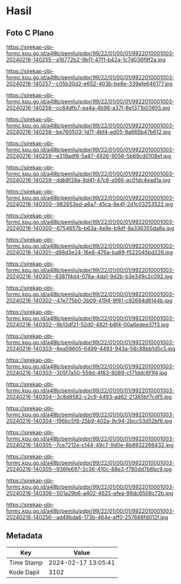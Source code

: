 # Hasil

## Foto C Plano

https://sirekap-obj-formc.kpu.go.id/a48b/pemilu/pdpr/99/22/01/00/01/9922010001003-20240216-140255--a16772b2-9b11-47f1-b42a-1c7d036f9f2a.jpg

https://sirekap-obj-formc.kpu.go.id/a48b/pemilu/pdpr/99/22/01/00/01/9922010001003-20240216-140257--c05b30d2-e652-403b-be8e-339afe646177.jpg

https://sirekap-obj-formc.kpu.go.id/a48b/pemilu/pdpr/99/22/01/00/01/9922010001003-20240216-140258--cc84dfb7-ea4a-4b98-a37f-8e1371b03655.jpg

https://sirekap-obj-formc.kpu.go.id/a48b/pemilu/pdpr/99/22/01/00/01/9922010001003-20240216-140258--be760503-1d7f-4bf4-ad05-8a665b47b612.jpg

https://sirekap-obj-formc.kpu.go.id/a48b/pemilu/pdpr/99/22/01/00/01/9922010001003-20240216-140259--e319adf6-5a87-4926-9056-5b69cd0108ef.jpg

https://sirekap-obj-formc.kpu.go.id/a48b/pemilu/pdpr/99/22/01/00/01/9922010001003-20240216-140259--ddb8f28a-8d41-47c8-a566-ac01dc4ead1a.jpg

https://sirekap-obj-formc.kpu.go.id/a48b/pemilu/pdpr/99/22/01/00/01/9922010001003-20240216-140300--982653ed-a6a7-45ca-8e4f-2d1c03253522.jpg

https://sirekap-obj-formc.kpu.go.id/a48b/pemilu/pdpr/99/22/01/00/01/9922010001003-20240216-140300--6754657b-b63a-4e9e-b9df-9a336355da8a.jpg

https://sirekap-obj-formc.kpu.go.id/a48b/pemilu/pdpr/99/22/01/00/01/9922010001003-20240216-140301--d98d3e24-16e8-476a-ba89-f522045bd226.jpg

https://sirekap-obj-formc.kpu.go.id/a48b/pemilu/pdpr/99/22/01/00/01/9922010001003-20240216-140301--6387f4d4-076a-4da1-9d2b-b3e349c2c092.jpg

https://sirekap-obj-formc.kpu.go.id/a48b/pemilu/pdpr/99/22/01/00/01/9922010001003-20240216-140302--47e775b0-2b09-4194-9f81-c92694d8144b.jpg

https://sirekap-obj-formc.kpu.go.id/a48b/pemilu/pdpr/99/22/01/00/01/9922010001003-20240216-140302--9b13df21-52d0-482f-b8f4-00a6edee37f3.jpg

https://sirekap-obj-formc.kpu.go.id/a48b/pemilu/pdpr/99/22/01/00/01/9922010001003-20240216-140303--8ea59605-6499-4493-943a-58c88bb1d5c5.jpg

https://sirekap-obj-formc.kpu.go.id/a48b/pemilu/pdpr/99/22/01/00/01/9922010001003-20240216-140303--305f7a50-559d-4f63-8089-cf71ddc6f1f4.jpg

https://sirekap-obj-formc.kpu.go.id/a48b/pemilu/pdpr/99/22/01/00/01/9922010001003-20240216-140304--3c8d8582-c2c9-4493-ad62-21365bf7cdf5.jpg

https://sirekap-obj-formc.kpu.go.id/a48b/pemilu/pdpr/99/22/01/00/01/9922010001003-20240216-140304--f96bc5f8-25b9-402a-9c94-2bcc53d52bf6.jpg

https://sirekap-obj-formc.kpu.go.id/a48b/pemilu/pdpr/99/22/01/00/01/9922010001003-20240216-140305--7ce7212e-c144-49c7-9d0e-8b8932266432.jpg

https://sirekap-obj-formc.kpu.go.id/a48b/pemilu/pdpr/99/22/01/00/01/9922010001003-20240216-140305--936fe697-2c36-410c-88e3-f780dd7b6bc9.jpg

https://sirekap-obj-formc.kpu.go.id/a48b/pemilu/pdpr/99/22/01/00/01/9922010001003-20240216-140306--501a29b6-a402-4625-afea-98dc6508c72b.jpg

https://sirekap-obj-formc.kpu.go.id/a48b/pemilu/pdpr/99/22/01/00/01/9922010001003-20240216-140256--ad49bda6-173b-464e-aff0-257688fd012f.jpg


## Metadata

| Key        | Value               |
| ---------- | ------------------- |
| Time Stamp | 2024-02-17 13:05:41 |
| Kode Dapil | 3102                |



